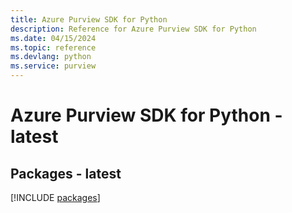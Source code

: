 ```yaml
---
title: Azure Purview SDK for Python
description: Reference for Azure Purview SDK for Python
ms.date: 04/15/2024
ms.topic: reference
ms.devlang: python
ms.service: purview
---
```

# Azure Purview SDK for Python - latest
## Packages - latest
[!INCLUDE [packages](purview-index.md)]